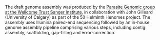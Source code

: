 [//]: # (Created by ./bin/manage_files.pl from ./species/Haemonchus_placei/PRJEB509/Haemonchus_placei_PRJEB509.assembly.html on Thu Jun 11 13:44:19 2020)
The draft genome assembly was produced by the [Parasite Genomic group at the Wellcome Trust Sanger Institute](http://www.sanger.ac.uk/research/projects/parasitegenomics/), in collaboration with John Gilleard (University of Calgary) as part of the 50 Helminth Henomes project. The assembly uses Illumina paired-end sequencing followed by an in-house genome assembly pipeline comprising various steps, including contig assembly, scaffolding, gap-filling and error-correction.
